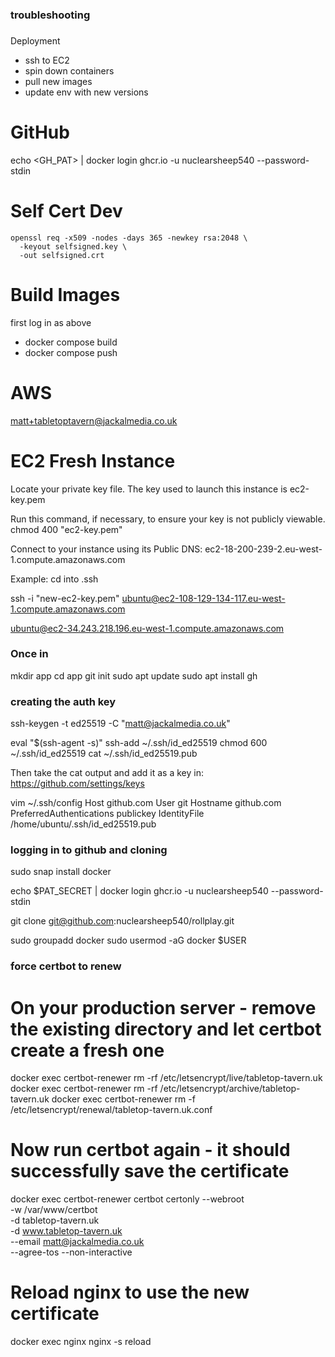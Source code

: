 ### troubleshooting
###
Deployment

- ssh to EC2
- spin down containers
- pull new images
- update env with new versions

# GitHub
echo <GH_PAT> | docker login ghcr.io -u nuclearsheep540 --password-stdin

# Self Cert Dev
```
openssl req -x509 -nodes -days 365 -newkey rsa:2048 \
  -keyout selfsigned.key \
  -out selfsigned.crt

```
# Build Images
first log in as above
* docker compose build
* docker compose push

# AWS
matt+tabletoptavern@jackalmedia.co.uk

# EC2 Fresh Instance
Locate your private key file. The key used to launch this instance is ec2-key.pem

Run this command, if necessary, to ensure your key is not publicly viewable.
 chmod 400 "ec2-key.pem"

Connect to your instance using its Public DNS:
 ec2-18-200-239-2.eu-west-1.compute.amazonaws.com

Example:
cd into .ssh

ssh -i "new-ec2-key.pem" ubuntu@ec2-108-129-134-117.eu-west-1.compute.amazonaws.com 

 ubuntu@ec2-34.243.218.196.eu-west-1.compute.amazonaws.com

 ### Once in

mkdir app
cd app
git init
sudo apt update
sudo apt install gh

### creating the auth key 

ssh-keygen -t ed25519 -C "matt@jackalmedia.co.uk"

eval "$(ssh-agent -s)"
ssh-add ~/.ssh/id_ed25519
chmod 600 ~/.ssh/id_ed25519
cat ~/.ssh/id_ed25519.pub

Then take the cat output and add it as a key in:
https://github.com/settings/keys


vim ~/.ssh/config
Host github.com
        User git
        Hostname github.com
        PreferredAuthentications publickey
        IdentityFile /home/ubuntu/.ssh/id_ed25519.pub


### logging in to github and cloning

sudo snap install docker

echo $PAT_SECRET | docker login ghcr.io -u nuclearsheep540 --password-stdin

git clone git@github.com:nuclearsheep540/rollplay.git

sudo groupadd docker
sudo usermod -aG docker $USER


### force certbot to renew
# On your production server - remove the existing directory and let certbot create a fresh one
docker exec certbot-renewer rm -rf /etc/letsencrypt/live/tabletop-tavern.uk
docker exec certbot-renewer rm -rf /etc/letsencrypt/archive/tabletop-tavern.uk
docker exec certbot-renewer rm -f /etc/letsencrypt/renewal/tabletop-tavern.uk.conf

# Now run certbot again - it should successfully save the certificate
docker exec certbot-renewer certbot certonly --webroot \
  -w /var/www/certbot \
  -d tabletop-tavern.uk \
  -d www.tabletop-tavern.uk \
  --email matt@jackalmedia.co.uk \
  --agree-tos --non-interactive

# Reload nginx to use the new certificate
docker exec nginx nginx -s reload